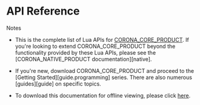 # API Reference

<div class="guide-notebox">
<div class="notebox-title">Notes</div>

* This is the complete list of Lua APIs for [CORONA_CORE_PRODUCT][linkWebPage]. If you're looking to extend CORONA_CORE_PRODUCT beyond the functionality provided by these Lua&nbsp;APIs, please see the [CORONA_NATIVE_PRODUCT documentation][native].

* If you're new, download CORONA_CORE_PRODUCT and proceed to the [Getting Started][guide.programming] series. There are also numerous [guides][guide] on specific topics.

* To download this documentation for offline viewing, please click [here][linkAPIZip].

</div>

[linkAPIZip]: https://github.com/coronalabs/corona-docs/archive/gh-pages.zip
[linkWebPage]: https://solar2d.com/
